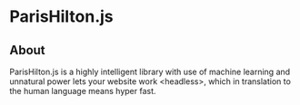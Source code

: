ParisHilton.js
==============

## About
ParisHilton.js is a highly intelligent library with use of machine learning and unnatural power lets your website work \<headless>, which in translation to the human language means hyper fast.

 
